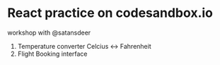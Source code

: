 # React practice on codesandbox.io

workshop with @satansdeer

1. Temperature converter Celcius <-> Fahrenheit
2. Flight Booking interface
